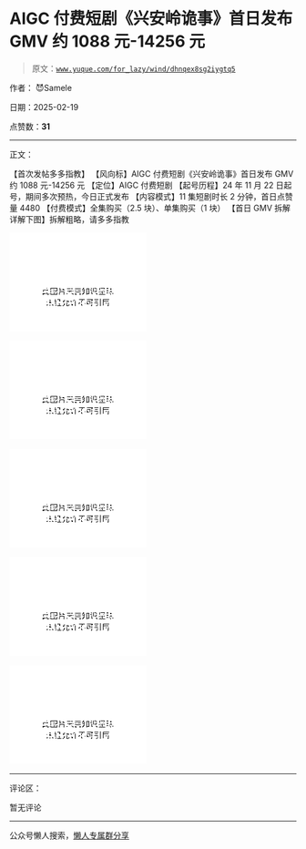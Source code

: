 # AIGC 付费短剧《兴安岭诡事》首日发布 GMV 约 1088 元-14256 元

> 原文：[`www.yuque.com/for_lazy/wind/dhnqex8sg2iygtq5`](https://www.yuque.com/for_lazy/wind/dhnqex8sg2iygtq5)

作者： 😈Samele

日期：2025-02-19

点赞数：**31**

* * *

正文：

【首次发帖多多指教】 【风向标】AIGC 付费短剧《兴安岭诡事》首日发布 GMV 约 1088 元-14256 元 【定位】AIGC 付费短剧
【起号历程】24 年 11 月 22 日起号，期间多次预热，今日正式发布 【内容模式】11 集短剧时长 2 分钟，首日点赞量 4480
【付费模式】全集购买（2.5 块）、单集购买（1 块） 【首日 GMV 拆解详解下图】拆解粗略，请多多指教

![](img/e37c92f53cf0bd9185a0a78163784404.png "None")

![](img/36751e81ee24b1dea945cca757d7ac08.png "None")

![](img/544f7eec2cd58cd5a9202d68a77d0f81.png "None")

![](img/4f955bd552bb8012cf8b13ed9f197173.png "None")

![](img/9c21ab000b0bdde409400fcf169e9c73.png "None")

* * *

评论区：

暂无评论

* * *

公众号懒人搜索，[懒人专属群分享](https://lazybook.fun/#/blog/group)